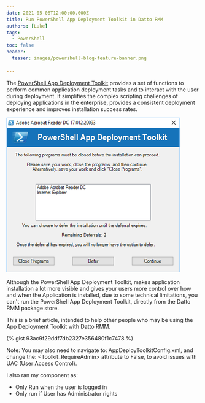 ```yaml
---
date: 2021-05-08T12:00:00.000Z
title: Run PowerShell App Deployment Toolkit in Datto RMM
authors: [Luke]
tags:
  - PowerShell
toc: false
header:
  teaser: images/powershell-blog-feature-banner.png

---
```


The [PowerShell App Deployment Toolkit](https://psappdeploytoolkit.com/ "PowerShell App Deployment Toolkit") provides a set of functions to perform common application deployment tasks and to interact with the user during deployment. It simplifies the complex scripting challenges of deploying applications in the enterprise, provides a consistent deployment experience and improves installation success rates.

![PowerShell App Deployment Toolkit](/uploads/powershell_app_deploymenttoolkit.png "PowerShell App Deployment Toolkit")

Although the PowerShell App Deployment Toolkit, makes application installation a lot more visible and gives your users more control over how and when the Application is installed,  due to some technical limitations, you can't run the PowerShell App Deployment Toolkit, directly from the Datto RMM package store.

This is a brief article, intended to help other people who may be using the App Deployment Toolkit with Datto RMM.

{% gist 93ac9f29ddf7db2327e356480f1c7478 %}

Note: You may also need to navigate to: AppDeployToolkitConfig.xml, and change the: <Toolkit_RequireAdmin> attribute to False, to avoid issues with UAC (User Access Control).

I also ran my component as:

* Only Run when the user is logged in
* Only run if User has Administrator rights
